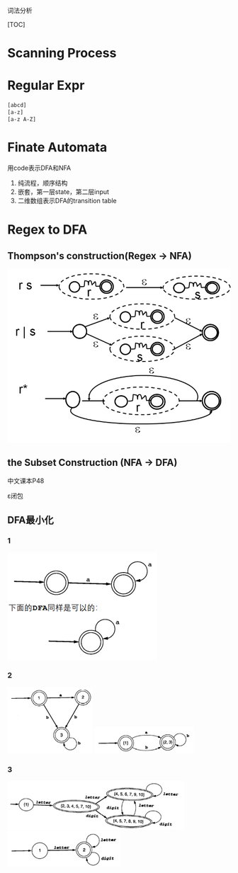 词法分析

[TOC]

# Scanning Process

# Regular Expr

```
[abcd]
[a-z]
[a-z A-Z]
```

# Finate Automata

用code表示DFA和NFA

1. 纯流程，顺序结构
2. 嵌套，第一层state，第二层input
3. 二维数组表示DFA的transition table

# Regex to DFA

## Thompson's construction(Regex -> NFA)

![](assets/image-20210312125218866.png)

## the Subset Construction (NFA -> DFA)

中文课本P48

ε闭包

## DFA最小化

### 1

![](assets/image-20210423104118020.png)

### 2

<img src="assets/image-20210425211924213.png" style="zoom:67%;" />

<img src="assets/image-20210425211932636.png" style="zoom:67%;" />

### 3

<img src="assets/image-20210425212151740.png" style="zoom: 67%;" />

<img src="assets/image-20210425211945795.png" alt="image-20210425211945795" style="zoom:67%;" />

